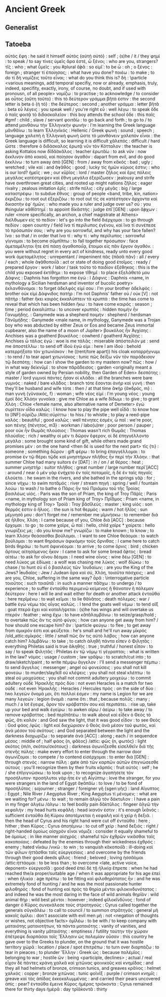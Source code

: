 # Ancient Greek

## Generalist

## Tatoeba
  αὐτὸς ἔφη : he said it himself
    αὐτὸς {αὐτή αὐτό} : self ; (s)he / it / they <without article>
    φημί : to speak / to say
  τίνες ὑμεῖς ἄρα ἐστέ, ὦ ξένοι; : who are you, strangers?
    τῐ́ς : who <in masculine or feminine> ; what <in neuter>
    ῡ̔μεῖς : you #plural
    ᾰ̓́ρᾰ : so
    εἰμῐ́ : to be
    ὦ : oh ; o <used before a noun in vocative>
    ξένος : foreign ; stranger
  τί ἐποίησας; : what have you done?
    ποιέω : to make ; to do
  τί δὴ νομίζεις τοῦτο εἶναι; : what do you think this is?
    δὴ : \particle <various meanings, add temporal specifiy, now or already, emphasis, truly, indeed, specifity, exactly, irony, of course, no doubt, and if used with pronousn, of all people>
    νομίζω : to practise ; to acknowledge / to consider as
    οὗτος {αὕτη τοῦτο} : this
  τὸ δεύτερον γράμμα βῆτά ἐστιν : the second letter is beta
    ὁ {ἡ τό} : the
    δεύτερος : second <of two> ; another
    γράμμα : letter
    βῆτᾰ : beta
  εὖ λέγεις : you speak well / you're right
    εὖ : well
    λέγω : to speak
  ὅδε ὁ παῖς φοιτᾷ τὸ διδασκαλεῖον : this boy attends the school
    ὅδε : this
    παῖς #gmf : child ; slave / servant
    φοιτᾰ́ω : to go back and forth ; to go to / to attend <school>
  μανθάνω τὴν Ἑλληνικὴν φωνήν : I'm learning the Greek language
    μᾰνθᾰ́νω : to learn
    Ἑλληνῐκός : Hellenic / Greek
    φωνή : sound ; speech ; language
  χαλεπὴ ἡ Ἑλληνικὴ φωνὴ ὥστε τὸ μανθάνειν χαλεπὸν εἶναι : the Greek language is difficult, so learning it is difficult
    χᾰλεπός : difficult / hard
    ὥστε : therefore
  ὁ διδάσκαλος ἐρωτᾷ νῦν τὸν Κότταλον : the teacher is asking Kottalos now
    δῐδᾰ́σκᾰλος : teacher
    ἐρωτᾰ́ω : to ask
    νῦν : now
  ἔκκλινον ἀπὸ κακοῦ, καὶ ποίησον ἀγαθόν : dapart from evil, and do good
    ἐκκλίνω : to turn away
    ἀπὸ [GEN] : from / away from
    κᾰκός : bad ; ugly ; wretched ; vile
    καί : and
    ᾰ̓γᾰθός : good ; lucky
  τίς ἡμῶν κύριος ἐστιν; : who is our lord?
    ἡμεῖς : we ; our
    κῡ́ρῐος : lord / master
  ζῆλος καὶ ἔρις πόλεις μεγάλας κατέστρεψεν καὶ ἔθνη μεγάλα ἐξερίζωσεν : jealousy and strife have overthrown great cities, and rooted up might nations
    ζῆλος : eager rivalry ; zealous imitation
    ἔρῐς : strife
    πόλις : city
    μέγᾰς : big / large
    καταστρέφω : to subdue
    ἔθνος : group of people <band, tribe, kin, nation>
    ἐκριζόω : to root out
      ἐξεριζόω : to root out
  τίς σε κατέστησεν ἄρχοντα καὶ δικαστὴν ἐφ᾿ ἡμῶν; : who made you a ruler and judge over us?
    σύ : you #singular
    κᾰθῐ́στημῐ : to appoint
    δῐκᾰστής : judge
    ἐπῐ́ [GEN] : upon
    ᾰ̓́ρχων : ruler <more specifically, an archon, a chief magistrate at Athens>
  διέλθωμεν εἰς τὸ πεδίον : let's go into the field
    διέρχομαι : to go through
    πεδίον : open country / field
  ἵνα τί περίλυπος ἐγένου, καὶ ἵνα τί συνέπεσε τὸ πρόσωπόν σου; : why are you sorrowful, and why has your face fallen?
    ἵνα : so that / in order that
      ἵνα τί : why <GPT says this was in Koine>
    τί : why
    περίλυπος : sorrowful
    γίγνομαι : to become
    σῠμπῑ́πτω : to fall together
    πρόσωπον : face
  ἀμεταμέλητοι ἦτε ἐπὶ πάσῃ ἀγαθοποιΐᾳ, ἕτοιμοι εἰς πᾶν ἔργον ἀγαθόν. : you were without regret in every act of kindness, ready unto every good work
    ἀμεταμέλητος : unrepentant / impeninent
    πᾶς {πᾶσᾰ πᾶν} : all / every / each <in plural> ; whole <in singular>
    ᾰ̓γᾰθοποιΐᾱ : act or state of doing good
    ἑτοῖμος : ready / prepared
    ἔργον : work / labor / task
  τοῦτο τὸ παιδίον ἐξέθηκας : this is the child you exposed
    ἐκτίθημι : to expose
      τῐ́θημῐ : to place
  ἐξελάθετό μου Δάφνις : Daphnis has forgotton me
    ἐγώ : I
    Δάφνις : Daphnis <name, in mythology a Sicilian herdsman and inventor of bucolic poetry>
    ἐκλανθάνομαι  : to forget
  ἀδελφός εἰμί σου : I'm your brother
    ἀδελφός : brother
  οὐκ εἰμὶ Δάφνιδος πατήρ : I'm not Daphnis' father
    οὐ / οὐκ [V] : not <for indicative>
    πᾰτήρ : father
  ἥκει καιρὸς ἐκκαλύπτειν τὰ κρυπτά : the time has come to reveal that which has been hidden
    ἥκω : to have come
    καιρός : season ; time ; period
    ἐκκαλύπτω : to uncover
    κρυπτός : hidden
  ποιμὴν ἦν Γανυμήδης. : Ganymede was a shepherd
    ποιμήν : shepherd / herdsman
    Γᾰνῠμήδης : Ganymede <male name, in mythology, Ganymede was a Trojan boy who was abducted by either Zeus or Eos and became Zeus immortal cupbearer, also the name of a moon of Jupiter>
  βουκόλος ἦν Ἀγχίσης : Anchises was a goatherd
    βουκόλος : cowherd / goatherd <a person who tends cattle>
    Ἀγχῑ́σης : Anchises <male name>
  ὦ τάλας ἐγώ : woe is me
    τάλᾱς : miserable
  ἀπόστειλόν με : send me
    ἀποστέλλω : to send off
  ἰδοὺ ἐγώ εἰμι : here I am
    ἰδοὺ : behold
  κατερρήξατο τὸν χιτωνίσκον : he ((rent/tore apart)) his cloak
    καταρρήγνυμι : to rend / to tear apart
    χιτωνίσκος : tunic <usually short tunic or chiton>
  πῶς δείξω νῦν τὸν παράδεισον τῷ δεσπότῃ; : how can I show the garden to my mastern now?
    πῶς : how / in what way
    δείκνῡμῐ : to show
    πᾰρᾰ́δεισος : garden <originally meant a style of garden owned by Persian nobility, then Garden of Eden>
    δεσπότης : master / lord <usually in the context of owning slaves>
  γυμνοὶ πάντες ἦσαν οἱ κλάδοι : all the branches were bare
    γυμνός : naked / bare
    κλᾰ́δος : branch
  τότε ἔσονται ἀνὴρ καὶ γυνή : then they'll be husband and wife
    τότε : then / at that time
    ᾰ̓νήρ {ᾰ̓νδρός, m} : man
    γυνή {γῠναικός, f} : woman ; wife
  νέος εἰμί : I'm young
    νέος : young
  ἐμοὶ δὸς Χλόην γυναῖκα : give me Chloe as a wife
    δίδωμι : to give ; to grant
    Χλόη : Chloe <female name, also alternative name of Demeter>
  ἐγώ συρίττειν οἶδα καλῶς : I know how to play the pipe well
    οἶδᾰ : to know how to [INF]
    σῡρίζω /Attic:σῡρίττω : to hiss / to whistle ; to play a reed-pipe
    καλός : beautiful ; good
      καλῶς : well
  πένητες ἐσμέν, ὦ παῖ : we're poor, son
    πένης {πένητος, m3} : workman / labo(u)rer ; poor person / pauper ; poor
  οὐκ ἦν Θωμᾶς πλούσιος : Thomas wasn't rich
    Θωμᾶς : Thomas 
    πλούσῐος : rich / wealthy
  οἱ μέν τι δῶρον ἔφερον, οἱ δὲ ἐπηγγέλλοντο μεγάλα : some brought some kind of gift, while others made grand promises
    μέν : on the one hand <then δέ is used for the next part>
    τῐς {τι} : someone <in masculine or feminine> ; something <in neuter>
    δῶρον : gift
    φέρω : to bring
    ἐπαγγέλλομαι : to promise
  ἐν τῷ θέρει τῷδε καὶ μνηστήρων πλῆθος ἦν περὶ τὴν Χλόην. : that summer Chloe had many suitors
    ἐν [DAT] : in / on / at
    θέρος : heat ; summer
    μνηστήρ : suitor
    πλῆθος : great number / large number
    περῐ́ [ACC] : around / near
  ὁ μὲν γὰρ ἐνήχετο ἐν τοῖς ποταμοῖς, ἡ δὲ ἐν ταῖς πηγαῖς ἐλούετο. : he swam in the rivers, and she bathed in the springs
    γᾰ́ρ <never first word> : for ; since 
    νήχω  : to swim
    ποτᾰμός : river / stream
    πηγή : spring / well / fountain
    λούω : to wash / to bathe <of people>
  ὁ Πάρις ἦν τοῦ Πριάμου τοῦ τῆς Τροίας βασιλέως υἱός. : Paris was the son of Priam, the king of Troy
    Πᾰ́ρῐς : Paris <name, in mythology son of Priam king of Troy>
    Πρῐ́ᾰμος : Priam <name, in mythology king of Troy>
    Τροίᾱ : Troy <city in mythology>
    βᾰσῐλεύς : master ; king
    υἱός : son
  θερμός ἐστιν ὁ ἥλιος. : the sun is hot
    θερμός : warm / hot
    ἥλῐος : sun
  μέμνησό μου : don't forget me / remember me
    μῐμνήσκω : to remember <in passive and middle voices>
  διὰ σὲ ἦλθον, Χλόη : I came because of you, Chloe
    διὰ [ACC] : because
    ἔρχομαι : to go ; to come
  χαῖρε, ὦ παῖ : hello, child
    χαῖρε * χαίρετε : hello
  γνωρίζεις με; : do you know me?
    γνωρίζω : to make known ; to know ; to learn
  Χλόην θεάσασθαι βούλομαι. : I want to see Chloe
    θεάομαι : to watch 
    βούλομαι : to want
  θηράσων ἀφικόμην τοὺς ὄρνιθας : I came here to catch birds
    θηράω : to hunt
    ἀφικνέομαι : to arrive ; to come
    ὄρνις : bird ; chicken
  ἄρτους αἰτησόμενος ἧκον : I came to ask for some bread
    ᾰ̓́ρτος : bread
    αἰτέω : to ask for
  οἴνου δέομαι : I need wine
    οἶνος : wine
    δέω [GEN] : to need
  λύκος με ἐδίωκε : a wolf was chasing me
    λύκος : wolf
    δῐώκω : to chase / to hunt
  σὺ εἶ ὁ βασιλεὺς τῶν Ἰουδαίων; : are you the King of the Jews?
    Ῐ̓ουδαῖος : Jew / Judean
  ἆρα καὶ σύ, Χλόη, τοιαῦτα πάσχεις; : and are you, Chloe, suffering in the same way?
    ἆρᾰ : \interrogative particle
    τοιοῦτος : such
      τοιαῦτᾰ : in such a manner
    πᾰ́σχω : to undergo / to experience ; to suffer
  ἐνταῦθα περιμενῶ κείμενος ἢ θάνατον ἢ πόλεμον δεύτερον : here I will lie and wait either for death or another attack
    ἐνταῦθα : here
    περῐμένω : to wait
    κεῖμαι : to lie
    θᾰ́νᾰτος : death
    πόλεμος : war / battle
  ἐγὼ νέμω τὰς αἶγας καλῶς. : I tend the goats well
    νέμω : to tend <of herdsmen>
    αἴξ : goat
  πτερὰ ἔχει καὶ καταλήψεται : (s)he has wings and will overtake us
    πτερόν : feather ; wing
    ἔχω : to have
    κᾰτᾰλαμβάνω : to seize/grasp/hold ; to overtake
  πῶς ἄν τις αὐτὸ φύγοι; : how can anyone get away from him? / how should one escape him?
    ἄν : \particle <marks potentiality or conditionality>
    φεύγω : to flee ; to get away from
  σμικρόν ἐστι καὶ φεύξεται : he's small and he'll run away
    μῑκρός /old_attic:σμῑκρός : little / small
  πῶς ἄν τις αὐτὸ λάβοι;  : how can anyone catch him?
    λᾰμβᾰ́νω : to take ; to catch
  ἀληθῆ πάντα εἶπεν ὁ Φιλητᾶς : everything Philetas said is true
    ᾰ̓ληθής : true <of things> ; truthful / honest <of people>
    εἶπον : to say / to speak
    Φιλητᾶς : Philetas <male name>
  ἐν τῷ νόμῳ τί γέγραπται; : what is written in the law?
    νόμος : usage / custom ; law
    γρᾰ́φω : to scratch/cut into ; to draw/sketch/paint ; to write
  πέμψω ἄγγελον : I'll send a messenger
    πέμπω : to send
    ἄγγελος : messenger ; angel
  οὐ φονεύσεις :  you shall not kill
    φονεύω : to murder/slay/kill
  οὐ κλέψεις : you shall not steal
    κλέπτω : to steal
  οὐ μοιχεύσεις : you shall not commit adultery
    μοιχεύω : to commit adultery
  οὐδὲ Ἡρακλῆς πρὸς δύο : not even Heracles is a match for two
    οὐδὲ : not even
    Ἡρακλῆς : Heracles / Hercules
    πρὸς : on the side of
    δύο  : two
  λεγεὼν ὄνομά μοι, ὅτι πολλοί ἐσμεν : my name is Legion for we are many
    λεγεών : legion
    ὄνομᾰ : name
    ὅτι : that ; because
    πολῠ́ς : many <in plural> ; much / a lot <in singular>
  ἔγειρε, ἆρον τὸν κράβαττόν σου καὶ περιπάτει. : rise up, take up your bed and walk
    ἐγείρω : to awken
    αἴρω / ἀείρω : to take away / to remove
    κράβαττος : bed
    περῐπᾰτέω : to walk about
  καὶ εἶδεν ὁ Θεὸς τὸ φῶς, ὅτι καλόν : and God saw the light, that it was good
    εἶδον : to see
    Θεός : God
    φάος /φῶς : light
  καὶ διεχώρισεν ὁ Θεὸς ἀνὰ μέσον τοῦ φωτὸς, καὶ ἀνὰ μέσον τοῦ σκότους : and God separated between the light and the darkness
    διαχωρίζω : to separate
    ἀνὰ [ACC] : along ; each / in sequendce
    μέσος : middle of ; half
    φάος {n, φᾰ́εος} /attic: φῶς {n, φωτός} : light
    σκότος {m/n, σκότου/σκότους} : darkness
  ἀγωνίζεσθε εἰσελθεῖν διὰ τῆς στενῆς πύλης : make every effort to enter through the narrow door
    ἀγωνίζομαι : to compete / to contend
    εἰσέρχομαι : to enter
    διὰ [GEN] : through
    στενός : narrow
    πῠ́λη : gate
  ἀπὸ τῶν καρπῶν αὐτῶν ἐπιγνώσεσθε αὐτούς : you'll recognize them by their fruits
    κᾰρπός : fruit
    αὐτός : self ; he / she
    ἐπῐγιγνώσκω : to look upon ; to recognize
  ἀγαπήσετε τὸν προσήλυτον· προσήλυτοι γὰρ ἦτε ἐν γῇ Αἰγύπτῳ : love the stranger, for you were strangers in the land of Egypt
    ᾰ̓γᾰπᾰ́ω : to love / to be fond of
    προσήλῠτος : sojourner ; stranger / foreigner
    γῆ <F>{sgen:γῆς} : land
    Αἴγυπτος : Egypt ; Nile River / Aegyptus River ; King Aegyptus
  τί μένομεν; : what are we waiting for?
    μένω : to wait ; to remain
  ἀλγῶ τὸν δάκτυλον : I have a pain in my finger
    ἀλγέω /ἀλγω : to feel bodily pain
    δᾰ́κτῠλος : fingeer
  ἀλγῶ τὴν κεφαλήν : my head hurts
    κεφᾰλή : head
  ἱκανόν ἐστιν : it's enough
    ῐ̔κᾰνός : sufficient
  ἐνταῦθα δὴ Κύρου ἀποτέμνεται ἡ κεφαλὴ καὶ ἡ χεὶρ ἡ δεξιά. : then the head of Cyrus and his right hand were cut off
    ἐνταῦθα : here ; hither ; then
    Κῦρος : Cyrus
    ἀποτέμνω : to cut off
    χείρ : hand
    δεξιός : right / right-handed
  ὁμοίως αἰσχρὸν εἶναι νόμιζε : consider it equally shameful to be
    ὁμοίως : in like manner
    αἰσχρός : shameful
  τῶν ἐχθρῶν νικᾶσθαι ταῖς κακοποιίαις : defeated by the enemies through their wickedness
    ἐχθρός : enemy <as substantive> ; hated
    νῑκάω /νικῶ : to win ; to vanquish
    κᾰκοποιῐ́ᾱ : ill-doing
  καὶ τῶν φίλων ἡττᾶσθαι ταῖς εὐεργεσίαις : and overcome by the friends through their good deeds
    φῐ́λος : friend ; beloved ; loving
    ἡσσᾰ́ομαι /attic:ἡττάομαι  : to be less than ; to overcome <late, active voice, deponent>
    εὐεργεσῐ́ᾱ : good deed
  ἐπεὶ δὲ τῇ ἡλικίᾳ ἔπρεπε : when he had reached the/a proper/suitable age / when it was appropriate for his age
    ἐπεί : when
    ἡλικία : age
    πρέπω : to be fitting <mostly impersonal>
  καὶ φιλοθηρότατος ἦν : and he was extremely fond of hunting / and he was the most passionate hunter
    φιλοθηρός : fond of hunting
  καὶ πρὸς τὰ θηρία μέντοι φιλοκινδυνότατος : and indeed he was the most daring in the face of wild animals
    θηρῐ́ον : wild animal
    θήρ : wild best
    μέντοι : however ; indeed
    φῐλοκῐ́νδῡνος : fond of danger
  ὁ Κῦρος συνεκάλεσε τοὺς στρατηγούς : Cyrus called together the generals
    σῠγκᾰλέω : to call to council / to summon
    στρᾰτηγός : general
  μὴ κακοῖς ὁμίλει : don't associate with evil men
    μή : not <negation of thoughts or wishes, not objective facts>
    ὁμῑλέω : to be with / to keep company with
  ματαιότης ματαιοτήτων, τὰ πάντα ματαιότης : vanity of vanities, and everything is vanity
    μᾰταιότης : emptiness / futility
  ταύτην τὴν χώραν ἐπέτρεψε διαρπάσαι τοῖς Ἕλλησιν ὡς πολεμίαν οὖσαν : this country he gave over to the Greeks to plunder, on the ground that it was hostile territory
    χώρᾱ : location / place / spot 
    ἐπιτρέπω : to turn over <to someone>
    διαρπάζω : to tear in pieaces ; to plunder
    Ἕλλην : Greek
    ὡς : because
    πολέμῐος : belonging to war ; hostile
    ὤν : being <participle, declines> ; actual / real
  εἶχον δὲ πάντες κράνη χαλκᾶ καὶ χιτῶνας φοινικοῦς καὶ κνημῖδας : and they all had helmets of bronze, crimson tunics, and greaves
    κρᾰ́νος : helmet
    χαλκός : copper ; bronze
    χιτῶνας : tunic
    φοῖνῐξ : purple / crimson
    κνημῑ́ς : greave
  καὶ τὰς ἀπίδας ἐκκεκαλυμμένας : and carried their pears uncovered
    ἀπίς : pear?
  ἐνταῦθα ἔμεινε Κῦρος ἡμέρας τριάκοντα : Cyrus remained there for thirty days
    ἡμέρᾱ : day
    τρῐᾱ́κοντᾰ : thirty
